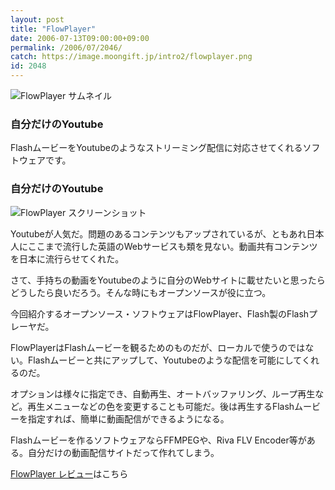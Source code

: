 ```yaml
---
layout: post
title: "FlowPlayer"
date: 2006-07-13T09:00:00+09:00
permalink: /2006/07/2046/
catch: https://image.moongift.jp/intro2/flowplayer.png
id: 2048
---
```

 ![FlowPlayer サムネイル](https://image.moongift.jp/intro2/flowplayer.t.png "FlowPlayer サムネイル")
  

### 自分だけのYoutube
  
FlashムービーをYoutubeのようなストリーミング配信に対応させてくれるソフトウェアです。  
<!--more-->  

### 自分だけのYoutube
  

![FlowPlayer スクリーンショット](https://image.moongift.jp/intro2/flowplayer.png "FlowPlayer スクリーンショット")

  

Youtubeが人気だ。問題のあるコンテンツもアップされているが、ともあれ日本人にここまで流行した英語のWebサービスも類を見ない。動画共有コンテンツを日本に流行らせてくれた。

  

さて、手持ちの動画をYoutubeのように自分のWebサイトに載せたいと思ったらどうしたら良いだろう。そんな時にもオープンソースが役に立つ。

  

今回紹介するオープンソース・ソフトウェアはFlowPlayer、Flash製のFlashプレーヤだ。

  

FlowPlayerはFlashムービーを観るためのものだが、ローカルで使うのではない。Flashムービーと共にアップして、Youtubeのような配信を可能にしてくれるのだ。

  

オプションは様々に指定でき、自動再生、オートバッファリング、ループ再生など。再生メニューなどの色を変更することも可能だ。後は再生するFlashムービーを指定すれば、簡単に動画配信ができるようになる。

  

Flashムービーを作るソフトウェアならFFMPEGや、Riva FLV Encoder等がある。自分だけの動画配信サイトだって作れてしまう。

  

[FlowPlayer レビュー](http://oss.moongift.jp/review/i-2053.html)はこちら

